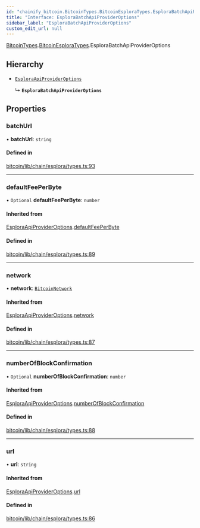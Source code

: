 ```yaml
---
id: "chainify_bitcoin.BitcoinTypes.BitcoinEsploraTypes.EsploraBatchApiProviderOptions"
title: "Interface: EsploraBatchApiProviderOptions"
sidebar_label: "EsploraBatchApiProviderOptions"
custom_edit_url: null
---
```


[BitcoinTypes](../namespaces/chainify_bitcoin.BitcoinTypes.md).[BitcoinEsploraTypes](../namespaces/chainify_bitcoin.BitcoinTypes.BitcoinEsploraTypes.md).EsploraBatchApiProviderOptions

## Hierarchy

- [`EsploraApiProviderOptions`](chainify_bitcoin.BitcoinTypes.BitcoinEsploraTypes.EsploraApiProviderOptions.md)

  ↳ **`EsploraBatchApiProviderOptions`**

## Properties

### batchUrl

• **batchUrl**: `string`

#### Defined in

[bitcoin/lib/chain/esplora/types.ts:93](https://github.com/liquality/chainify/blob/540cfa69/packages/bitcoin/lib/chain/esplora/types.ts#L93)

___

### defaultFeePerByte

• `Optional` **defaultFeePerByte**: `number`

#### Inherited from

[EsploraApiProviderOptions](chainify_bitcoin.BitcoinTypes.BitcoinEsploraTypes.EsploraApiProviderOptions.md).[defaultFeePerByte](chainify_bitcoin.BitcoinTypes.BitcoinEsploraTypes.EsploraApiProviderOptions.md#defaultfeeperbyte)

#### Defined in

[bitcoin/lib/chain/esplora/types.ts:89](https://github.com/liquality/chainify/blob/540cfa69/packages/bitcoin/lib/chain/esplora/types.ts#L89)

___

### network

• **network**: [`BitcoinNetwork`](chainify_bitcoin.BitcoinTypes.BitcoinNetwork.md)

#### Inherited from

[EsploraApiProviderOptions](chainify_bitcoin.BitcoinTypes.BitcoinEsploraTypes.EsploraApiProviderOptions.md).[network](chainify_bitcoin.BitcoinTypes.BitcoinEsploraTypes.EsploraApiProviderOptions.md#network)

#### Defined in

[bitcoin/lib/chain/esplora/types.ts:87](https://github.com/liquality/chainify/blob/540cfa69/packages/bitcoin/lib/chain/esplora/types.ts#L87)

___

### numberOfBlockConfirmation

• `Optional` **numberOfBlockConfirmation**: `number`

#### Inherited from

[EsploraApiProviderOptions](chainify_bitcoin.BitcoinTypes.BitcoinEsploraTypes.EsploraApiProviderOptions.md).[numberOfBlockConfirmation](chainify_bitcoin.BitcoinTypes.BitcoinEsploraTypes.EsploraApiProviderOptions.md#numberofblockconfirmation)

#### Defined in

[bitcoin/lib/chain/esplora/types.ts:88](https://github.com/liquality/chainify/blob/540cfa69/packages/bitcoin/lib/chain/esplora/types.ts#L88)

___

### url

• **url**: `string`

#### Inherited from

[EsploraApiProviderOptions](chainify_bitcoin.BitcoinTypes.BitcoinEsploraTypes.EsploraApiProviderOptions.md).[url](chainify_bitcoin.BitcoinTypes.BitcoinEsploraTypes.EsploraApiProviderOptions.md#url)

#### Defined in

[bitcoin/lib/chain/esplora/types.ts:86](https://github.com/liquality/chainify/blob/540cfa69/packages/bitcoin/lib/chain/esplora/types.ts#L86)

